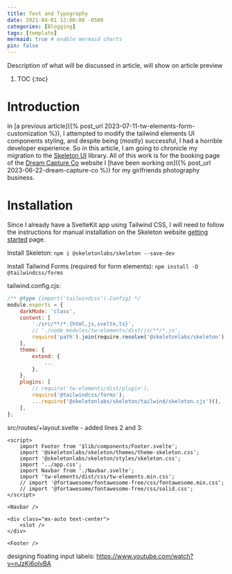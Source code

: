 ```yaml
---
title: Text and Typography
date: 2021-04-01 12:00:00 -0500
categories: [Blogging]
tags: [template]
mermaid: true # enable mermaid charts
pin: false
---
```


Description of what will be discussed in article, will show on article preview

1. TOC
{:toc}

# Introduction
In [a previous article]({% post_url 2023-07-11-tw-elements-form-customization %}), I attempted to modify the tailwind elements UI components styling, and despite being (mostly) successful, I had a horrible developer experience. So in this article, I am going to chronicle my migration to the [Skeleton UI](https://www.skeleton.dev/) library. All of this work is for the booking page of the [Dream Capture Co](https://dreamcapture.co/) website I [have been working on]({% post_url 2023-06-22-dream-capture-co %}) for my girlfriends photography business. 

# Installation
Since I already have a SvelteKit app using Tailwind CSS, I will need to follow the instructions for manual installation on the Skeleton website [getting started](https://www.skeleton.dev/docs/get-started) page.

Install Skeleton:
`npm i @skeletonlabs/skeleton --save-dev`

Install Tailwind Forms (required for form elements):
`npm install -D @tailwindcss/forms`

tailwind.config.cjs:
```cjs
/** @type {import('tailwindcss').Config} */
module.exports = {
	darkMode: 'class',
	content: [
		'./src/**/*.{html,js,svelte,ts}',
		// './node_modules/tw-elements/dist/js/**/*.js',
		require('path').join(require.resolve('@skeletonlabs/skeleton'), '../**/*.{html,js,svelte,ts}'),
	],
	theme: {
		extend: {
			...
		},
	},
	plugins: [
		// require('tw-elements/dist/plugin'),
		require('@tailwindcss/forms'),
		...require('@skeletonlabs/skeleton/tailwind/skeleton.cjs')(),
	],
};
```

src/routes/+layout.svelte - added lines 2 and 3:
```svelte
<script>
	import Footer from '$lib/components/Footer.svelte';
	import '@skeletonlabs/skeleton/themes/theme-skeleton.css';
	import '@skeletonlabs/skeleton/styles/skeleton.css';
	import '../app.css';
	import Navbar from './Navbar.svelte';
	import 'tw-elements/dist/css/tw-elements.min.css';
	// import '@fortawesome/fontawesome-free/css/fontawesome.min.css';
	// import '@fortawesome/fontawesome-free/css/solid.css';
</script>

<Navbar />

<div class="mx-auto text-center">
	<slot />
</div>

<Footer />

```

designing floating input labels: https://www.youtube.com/watch?v=nJzKi6oIvBA